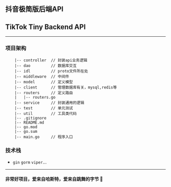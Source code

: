 ## 抖音极简版后端API
## TikTok Tiny Backend API
***
### 项目架构
        |-- controller  // 封装api业务逻辑
        |-- dao         // 数据库交互
        |-- idl         // proto文件所在处
        |-- middleware  // 中间件
        |-- model       // 定义模型
        |-- client      // 管理数据库有关，mysql,redis等
        |-- routers     // 定义路由
        |   |-- routers.go
        |-- service     // 封装通用的逻辑
        |-- test        // 单元测试
        |-- util        // 工具类代码
        |-- .gitignore
        |-- README.md
        |-- go.mod
        |-- go.sum
        |-- main.go     // 程序入口

### 技术栈
- `gin` `gorm` `viper`...

***
#### 非常好项目，爱来自哈斯特，爱来自跳舞的字节 🥰
